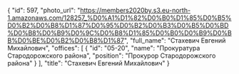 {
    "id": 597,
    "photo_url": "https://members2020by.s3.eu-north-1.amazonaws.com/128257_%D0%A1%D1%82%D0%B0%D1%85%D0%B5%D0%B2%D0%B8%D1%87%D0%95%D0%B2%D0%B3%D0%B5%D0%BD%D0%B8%D0%B9%D0%9C%D0%B8%D1%85%D0%B0%D0%B9%D0%BB%D0%BE%D0%B2%D0%B8%D1%87",
    "full_name": "Стахевич Евгений Михайлович",
    "offices": [
        {
            "id": "05-20",
            "name": "Прокуратура Стародорожского района",
            "position": "Прокурор Стародорожского района"
        }
    ],
    "title": "Стахевич Евгений Михайлович"
}